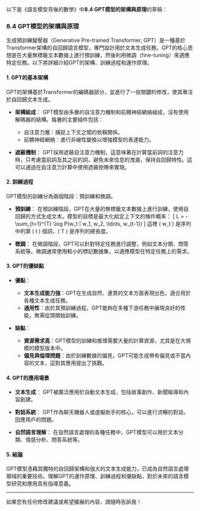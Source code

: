 以下是《語言模型背後的數學》中**8.4 GPT模型的架構與原理**的草稿：

### 8.4 GPT模型的架構與原理

生成預訓練變壓器（Generative Pre-trained Transformer, GPT）是一種基於Transformer架構的自回歸語言模型，專門設計用於文本生成任務。GPT的核心思想是在大量無標籤文本數據上進行預訓練，然後利用微調（fine-tuning）來適應特定任務。以下將詳細介紹GPT的架構、訓練過程和運作原理。

#### 1. GPT的基本架構

GPT的架構基於Transformer的編碼器部分，並進行了一些關鍵的修改，使其專注於自回歸文本生成。

- **架構組成**：
  GPT模型由多層的自注意力機制和前饋神經網絡組成，沒有使用解碼器的結構。每層的主要組件包括：
  - 自注意力層：捕捉上下文之間的依賴關係。
  - 前饋神經網絡：進行非線性變換以增強模型的表達能力。

- **遮蔽機制**：
  GPT採用遮蔽自注意力機制，這意味著在計算當前詞的注意力時，只考慮當前詞及其之前的詞，避免未來信息的洩漏，保持自回歸特性。這可以通過在自注意力計算中使用遮蔽矩陣來實現。

#### 2. 訓練過程

GPT模型的訓練分為兩個階段：預訓練和微調。

- **預訓練**：
  在預訓練階段，GPT在大量的無標籤文本數據上進行訓練，使用自回歸的方式生成文本。模型的目標是最大化給定上下文的條件概率：
  \[
  L = -\sum_{t=1}^{T} \log P(w_t | w_1, w_2, \ldots, w_{t-1})
  \]
  這裡 \( w_t \) 是序列中的第 \( t \) 個詞，\( T \) 是序列的總長度。

- **微調**：
  在微調階段，GPT可以針對特定任務進行調整，例如文本分類、問答系統等。微調通常使用較小的標記數據集，以適應模型在特定任務上的需求。

#### 3. GPT的優缺點

- **優點**：
  - **文本生成能力強**：GPT在生成自然、連貫的文本方面表現出色，適合用於各種文本生成任務。
  - **通用性**：由於其預訓練過程，GPT能夠在多種下游任務中展現良好的性能，無需從頭開始訓練。

- **缺點**：
  - **資源需求高**：GPT模型的訓練和推理需要大量的計算資源，尤其是在大規模的模型版本中。
  - **偏見與倫理問題**：由於訓練數據的偏見，GPT可能生成帶有偏見或不當內容的文本，這對其應用提出了挑戰。

#### 4. GPT的應用場景

- **文本生成**：
  GPT被廣泛應用於自動文本生成，包括故事創作、新聞報導和內容創建。

- **對話系統**：
  GPT作為聊天機器人或虛擬助手的核心，可以進行流暢的對話，回應用戶的問題。

- **自然語言理解**：
  在自然語言處理的各種任務中，GPT模型可以用於文本分類、情感分析、問答系統等。

#### 5. 結論

GPT模型憑藉其獨特的自回歸架構和強大的文本生成能力，已成為自然語言處理領域的重要技術。理解GPT的運作原理、訓練過程和優缺點，對於未來的語言模型研究和應用具有指導意義。

---

如果您有任何修改建議或希望擴展的內容，請隨時告訴我！